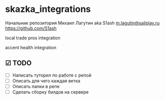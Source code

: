 # skazka_integrations

Начальник репозитория Михаил Лагутин aka S1ash
m.lagutin@sailplay.ru
https://github.com/S1ash

local trade pros integration

accent health integration


## ☑ TODO
- [ ] Написать туторил по работе с репой
- [ ] Описать для чего каждая ветка
- [ ] Описать папки в репе
- [ ] Сделать сборку билдов на сервере

